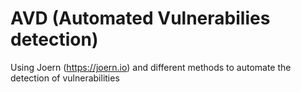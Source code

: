 # AVD (Automated Vulnerabilies detection)
Using Joern (https://joern.io) and different methods to automate the detection of vulnerabilities




